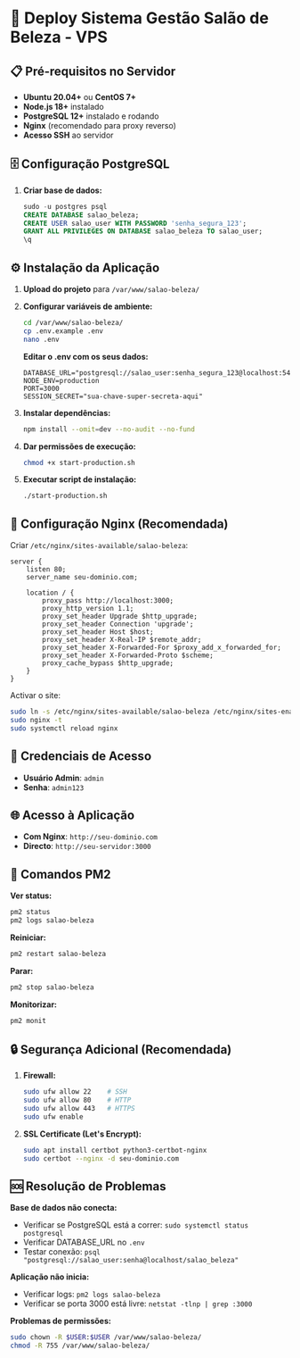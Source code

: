 # 🚀 Deploy Sistema Gestão Salão de Beleza - VPS

## 📋 Pré-requisitos no Servidor
- **Ubuntu 20.04+** ou **CentOS 7+**
- **Node.js 18+** instalado
- **PostgreSQL 12+** instalado e rodando
- **Nginx** (recomendado para proxy reverso)
- **Acesso SSH** ao servidor

## 🗄️ Configuração PostgreSQL

1. **Criar base de dados:**
   ```sql
   sudo -u postgres psql
   CREATE DATABASE salao_beleza;
   CREATE USER salao_user WITH PASSWORD 'senha_segura_123';
   GRANT ALL PRIVILEGES ON DATABASE salao_beleza TO salao_user;
   \q
   ```

## ⚙️ Instalação da Aplicação

1. **Upload do projeto** para `/var/www/salao-beleza/`

2. **Configurar variáveis de ambiente:**
   ```bash
   cd /var/www/salao-beleza/
   cp .env.example .env
   nano .env
   ```
   
   **Editar o .env com os seus dados:**
   ```env
   DATABASE_URL="postgresql://salao_user:senha_segura_123@localhost:5432/salao_beleza"
   NODE_ENV=production
   PORT=3000
   SESSION_SECRET="sua-chave-super-secreta-aqui"
   ```

3. **Instalar dependências:**
   ```bash
   npm install --omit=dev --no-audit --no-fund
   ```

4. **Dar permissões de execução:**
   ```bash
   chmod +x start-production.sh
   ```

5. **Executar script de instalação:**
   ```bash
   ./start-production.sh
   ```

## 🔧 Configuração Nginx (Recomendada)

Criar `/etc/nginx/sites-available/salao-beleza`:
```nginx
server {
    listen 80;
    server_name seu-dominio.com;
    
    location / {
        proxy_pass http://localhost:3000;
        proxy_http_version 1.1;
        proxy_set_header Upgrade $http_upgrade;
        proxy_set_header Connection 'upgrade';
        proxy_set_header Host $host;
        proxy_set_header X-Real-IP $remote_addr;
        proxy_set_header X-Forwarded-For $proxy_add_x_forwarded_for;
        proxy_set_header X-Forwarded-Proto $scheme;
        proxy_cache_bypass $http_upgrade;
    }
}
```

Activar o site:
```bash
sudo ln -s /etc/nginx/sites-available/salao-beleza /etc/nginx/sites-enabled/
sudo nginx -t
sudo systemctl reload nginx
```

## 🔑 Credenciais de Acesso
- **Usuário Admin**: `admin`
- **Senha**: `admin123`

## 🌐 Acesso à Aplicação
- **Com Nginx**: `http://seu-dominio.com`
- **Directo**: `http://seu-servidor:3000`

## 🔄 Comandos PM2

**Ver status:**
```bash
pm2 status
pm2 logs salao-beleza
```

**Reiniciar:**
```bash
pm2 restart salao-beleza
```

**Parar:**
```bash
pm2 stop salao-beleza
```

**Monitorizar:**
```bash
pm2 monit
```

## 🔒 Segurança Adicional (Recomendada)

1. **Firewall:**
   ```bash
   sudo ufw allow 22    # SSH
   sudo ufw allow 80    # HTTP
   sudo ufw allow 443   # HTTPS
   sudo ufw enable
   ```

2. **SSL Certificate (Let's Encrypt):**
   ```bash
   sudo apt install certbot python3-certbot-nginx
   sudo certbot --nginx -d seu-dominio.com
   ```

## 🆘 Resolução de Problemas

**Base de dados não conecta:**
- Verificar se PostgreSQL está a correr: `sudo systemctl status postgresql`
- Verificar DATABASE_URL no `.env`
- Testar conexão: `psql "postgresql://salao_user:senha@localhost/salao_beleza"`

**Aplicação não inicia:**
- Verificar logs: `pm2 logs salao-beleza`
- Verificar se porta 3000 está livre: `netstat -tlnp | grep :3000`

**Problemas de permissões:**
```bash
sudo chown -R $USER:$USER /var/www/salao-beleza/
chmod -R 755 /var/www/salao-beleza/
```
